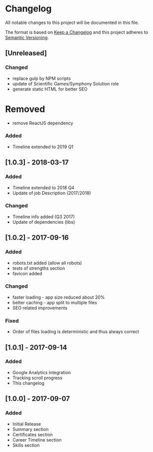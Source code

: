 # Changelog
All notable changes to this project will be documented in this file.

The format is based on [Keep a Changelog](http://keepachangelog.com/en/1.0.0/)
and this project adheres to [Semantic Versioning](http://semver.org/spec/v2.0.0.html).

## [Unreleased]
### Changed
- replace gulp by NPM scripts
- update of Scientific Games/Symphony Solution role
- generate static HTML for better SEO

# Removed
- remove ReactJS dependency

### Added
- Timeline extended to 2019 Q1

## [1.0.3] - 2018-03-17
### Added
- Timeline extended to 2018 Q4
- Update of job Description (2017/2018)

### Changed
- Timeline info added (Q3 2017)
- Update of dependencies (libs)

## [1.0.2] - 2017-09-16
### Added
- robots.txt added (allow all robots)
- tests of strengths section
- favicon added

### Changed
- faster loading - app size reduced about 20%
- better caching - app split to multiple files
- SEO related improvements

### Fixed
- Order of files loading is deterministic and thus always correct

## [1.0.1] - 2017-09-14
### Added
- Google Analytics integration
- Tracking scroll progress
- This changelog

## [1.0.0] - 2017-09-07
### Added
- Initial Release
- Summary section
- Certificates section
- Career Timeline section
- Skills section
